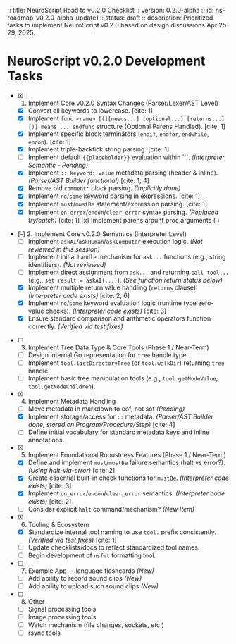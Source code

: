 :: title: NeuroScript Road to v0.2.0 Checklist
 :: version: 0.2.0-alpha
 :: id: ns-roadmap-v0.2.0-alpha-update1
 :: status: draft
 :: description: Prioritized tasks to implement NeuroScript v0.2.0 based on design discussions Apr 25-29, 2025.

 # NeuroScript v0.2.0 Development Tasks

 - [x] 1. Implement Core v0.2.0 Syntax Changes (Parser/Lexer/AST Level)
   - [x] Convert all keywords to lowercase. [cite: 1]
   - [x] Implement `func <name> [(][needs...] [optional...] [returns...][)] means ... endfunc` structure (Optional Parens Handled). [cite: 1]
   - [x] Implement specific block terminators (`endif`, `endfor`, `endwhile`, `endon`). [cite: 1]
   - [x] Implement triple-backtick string parsing. [cite: 1]
   - [ ] Implement default `{{placeholder}}` evaluation within ```. *(Interpreter Semantic - Pending)*
   - [x] Implement `:: keyword: value` metadata parsing (header & inline). *(Parser/AST Builder functional)* [cite: 1, 4]
   - [x] Remove old `comment:` block parsing. *(Implicitly done)*
   - [x] Implement `no`/`some` keyword parsing in expressions. [cite: 1]
   - [x] Implement `must`/`mustBe` statement/expression parsing. [cite: 1]
   - [x] Implement `on_error`/`endon`/`clear_error` syntax parsing. *(Replaced try/catch)* [cite: 1]
     [x] Implement parens arounf proc arguments ( )

 - [-] 2. Implement Core v0.2.0 Semantics (Interpreter Level)
   - [ ] Implement `askAI`/`askHuman`/`askComputer` execution logic. *(Not reviewed in this session)*
   - [ ] Implement initial `handle` mechanism for `ask...` functions (e.g., string identifiers). *(Not reviewed)*
   - [ ] Implement direct assignment from `ask...` and returning `call tool...` (e.g., `set result = askAI(...)`). *(See function return status below)*
   - [x] Implement multiple return value handling (`returns` clause). *(Interpreter code exists)* [cite: 2, 6]
   - [x] Implement `no`/`some` keyword evaluation logic (runtime type zero-value checks). *(Interpreter code exists)* [cite: 3]
   - [x] Ensure standard comparison and arithmetic operators function correctly. *(Verified via test fixes)*

 - [ ] 3. Implement Tree Data Type & Core Tools (Phase 1 / Near-Term)
   - [ ] Design internal Go representation for `tree` handle type.
   - [ ] Implement `tool.listDirectoryTree` (or `tool.walkDir`) returning `tree` handle.
   - [ ] Implement basic tree manipulation tools (e.g., `tool.getNodeValue`, `tool.getNodeChildren`).

 - [x] 4. Implement Metadata Handling
   - [ ] Move metadata in markdown to eof, not sof *(Pending)*
   - [x] Implement storage/access for `::` metadata. *(Parser/AST Builder done, stored on Program/Procedure/Step)* [cite: 4]
   - [ ] Define initial vocabulary for standard metadata keys and inline annotations.

 - [x] 5. Implement Foundational Robustness Features (Phase 1 / Near-Term)
   - [x] Define and implement `must`/`mustBe` failure semantics (halt vs error?). *(Using halt-via-error)* [cite: 2]
   - [x] Create essential built-in check functions for `mustBe`. *(Interpreter code exists)* [cite: 3]
   - [x] Implement `on_error`/`endon`/`clear_error` semantics. *(Interpreter code exists)* [cite: 2]
   - [ ] Consider explicit `halt` command/mechanism? *(New Item)*

 - [x] 6. Tooling & Ecosystem
   - [x] Standardize internal tool naming to use `tool.` prefix consistently. *(Verified via test fixes)* [cite: 1]
   - [ ] Update checklists/docs to reflect standardized tool names.
   - [ ] Begin development of `nsfmt` formatting tool.

 - [ ] 7. Example App -- language flashcards *(New)*
   - [ ] Add ability to record sound clips *(New)*
   - [ ] Add ability to upload such sound clips *(New)*

 - [ ] 8. Other
   - [ ] Signal processing tools
   - [ ] Image processing tools
   - [ ] Watch mechanism (file changes, sockets, etc.)
   - [ ] rsync tools